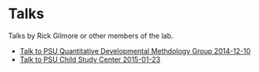 # Talks

Talks by Rick Gilmore or other members of the lab.

- [Talk to PSU Quantitative Developmental Methdology Group 2014-12-10](http://gilmore-lab.github.io/talks/2014-12-10-quant-dev)
- [Talk to PSU Child Study Center 2015-01-23](http://gilmore-lab.github.io/talks/2015-01-23-csc)